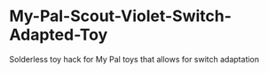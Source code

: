 # My-Pal-Scout-Violet-Switch-Adapted-Toy
Solderless toy hack for My Pal toys that allows for switch adaptation
